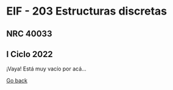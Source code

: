 # EIF - 203 Estructuras discretas

## NRC 40033

## I Ciclo 2022

¡Vaya! Está muy vacío por acá...

[Go back](./index.md)